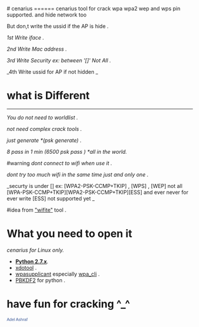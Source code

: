 <p>
# cenarius
======
cenarius tool for crack
wpa wpa2 wep and wps pin supported.
and hide network too

 But don,t write the ussid if the AP is hide . 

_1st Write iface ._

_2nd Write Mac address ._

_3rd Write Security ex: between '[]' Not All ._

_4th Write ussid for AP if not hidden _



# what is Different
-------------------
  _You do not need to worldlist ._
  
  _not need complex crack tools ._
  
  _just generate *(psk generate) ._

  _8 pass in 1 min (6500 psk pass ) *all in the world._

#warning
  _dont connect to wifi when use it ._
  
  _dont try too much wifi in the same time just and only one ._

  _securty is under [] ex: [WPA2-PSK-CCMP+TKIP] , [WPS] , [WEP] not all [WPA-PSK-CCMP+TKIP][WPA2-PSK-CCMP+TKIP][ESS] and ever never for ever write [ESS] not supported yet _


#idea
  from ["wifite"](https://github.com/derv82/wifite) tool .
# What you need to open it 
_cenarius for Linux only._
* [__Python 2.7.x__](http://python.org/getit/). 
* [xdotool](https://github.com/jordansissel/xdotool) .
* [wpasupplicant](https://w1.fi/wpa_supplicant/) especially [wpa_cli](linux.die.net/man/8/wpa_cli) .
* [PBKDF2](https://pypi.python.org/pypi/pbkdf2) for python .
  
# have fun for cracking ^_^
<a href="https://www.facebook.com/adeltttttt" title="Adel Ashraf" style="font-family: &quot;lucida grande&quot;,tahoma,verdana,arial,sans-serif; font-size: 11px; font-variant: normal; font-style: normal; font-weight: normal; color: #3B5998; text-decoration: none;" target="_TOP">Adel Ashraf</a><br /><a href="https://www.facebook.com/adeltttttt" title="Adel Ashraf" target="_TOP"><img class="img" src="https://badge.facebook.com/badge/100002249472425.1808.149278868.png" style="border: 0px;" alt="" /></a>
